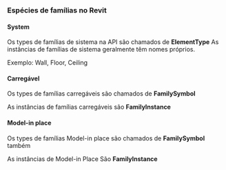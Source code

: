 ### Espécies de famílias no Revit

#### System

Os types de famílias de sistema na API são chamados de **ElementType**
As instâncias de famílias de sistema geralmente têm nomes próprios.

Exemplo: Wall, Floor, Ceiling

#### Carregável

Os types de famílias carregáveis são chamados de **FamilySymbol**

As instâncias de famílias carregáveis são **FamilyInstance**

#### Model-in place

Os types de famílias Model-in place são chamados de **FamilySymbol** também

As instâncias de Model-in Place São **FamilyInstance**